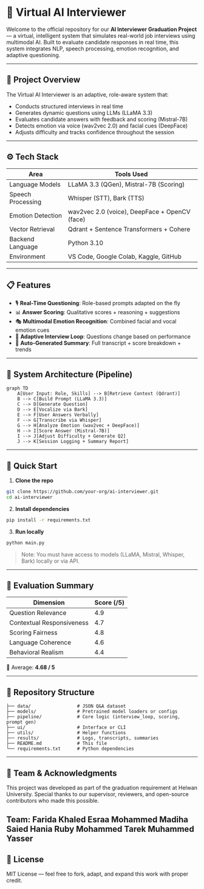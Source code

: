 # 🤖 Virtual AI Interviewer

Welcome to the official repository for our **AI Interviewer Graduation Project** — a virtual, intelligent system that simulates real-world job interviews using multimodal AI. Built to evaluate candidate responses in real time, this system integrates NLP, speech processing, emotion recognition, and adaptive questioning.

---

## 📌 Project Overview

The Virtual AI Interviewer is an adaptive, role-aware system that:

* Conducts structured interviews in real time
* Generates dynamic questions using LLMs (LLaMA 3.3)
* Evaluates candidate answers with feedback and scoring (Mistral-7B)
* Detects emotion via voice (wav2vec 2.0) and facial cues (DeepFace)
* Adjusts difficulty and tracks confidence throughout the session

---

## ⚙️ Tech Stack

| Area              | Tools Used                                    |
| ----------------- | --------------------------------------------- |
| Language Models   | LLaMA 3.3 (QGen), Mistral-7B (Scoring)        |
| Speech Processing | Whisper (STT), Bark (TTS)                     |
| Emotion Detection | wav2vec 2.0 (voice), DeepFace + OpenCV (face) |
| Vector Retrieval  | Qdrant + Sentence Transformers + Cohere       |
| Backend Language  | Python 3.10                                   |
| Environment       | VS Code, Google Colab, Kaggle, GitHub         |

---

## 📋 Features

* 🎙️ **Real-Time Questioning**: Role-based prompts adapted on the fly
* 📊 **Answer Scoring**: Qualitative scores + reasoning + suggestions
* 🎭 **Multimodal Emotion Recognition**: Combined facial and vocal emotion cues
* 🔄 **Adaptive Interview Loop**: Questions change based on performance
* 📄 **Auto-Generated Summary**: Full transcript + score breakdown + trends

---

## 🧠 System Architecture (Pipeline)
```
graph TD
    A[User Input: Role, Skills] --> B[Retrieve Context (Qdrant)]
    B --> C[Build Prompt (LLaMA 3.3)]
    C --> D[Generate Question]
    D --> E[Vocalize via Bark]
    E --> F[User Answers Verbally]
    F --> G[Transcribe via Whisper]
    G --> H[Analyze Emotion (wav2vec + DeepFace)]
    H --> I[Score Answer (Mistral-7B)]
    I --> J[Adjust Difficulty + Generate Q2]
    J --> K[Session Logging + Summary Report]
```

---

## 🚀 Quick Start

1. **Clone the repo**

```bash
git clone https://github.com/your-org/ai-interviewer.git
cd ai-interviewer
```

2. **Install dependencies**

```bash
pip install -r requirements.txt
```

3. **Run locally**

```bash
python main.py
```

> Note: You must have access to models (LLaMA, Mistral, Whisper, Bark) locally or via API.

---

## 🧪 Evaluation Summary

| Dimension                 | Score (/5) |
| ------------------------- | ---------- |
| Question Relevance        | 4.9        |
| Contextual Responsiveness | 4.7        |
| Scoring Fairness          | 4.8        |
| Language Coherence        | 4.6        |
| Behavioral Realism        | 4.4        |

📌 Average: **4.68 / 5**

---

## 📂 Repository Structure

```
├── data/                 # JSON Q&A dataset
├── models/               # Pretrained model loaders or configs
├── pipeline/             # Core logic (interview_loop, scoring, prompt gen)
├── ui/                   # Interface or CLI
├── utils/                # Helper functions
├── results/              # Logs, transcripts, summaries
├── README.md             # This file
└── requirements.txt      # Python dependencies
```

---

## 📣 Team & Acknowledgments

This project was developed as part of the graduation requirement at Helwan University. Special thanks to our supervisor, reviewers, and open-source contributors who made this possible.

Team: Farida Khaled 
      Esraa Mohammed 
      Madiha Saied 
      Hania Ruby
      Mohammed Tarek
      Muhammed Yasser
---

## 📌 License

MIT License — feel free to fork, adapt, and expand this work with proper credit.
